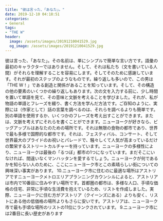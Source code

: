 ```yaml
---
title: "彼は言った、「あなた」。"
date: 2019-12-10 04:18:51
categories:
- General
tags:
- "THE W"
header:
  image: /assets/images/20191210041529.jpg
  og_image: /assets/images/20191210041529.jpg
---
```


彼は言った、「あなた」。その名前は、単にシンプルで簡単な言い方です。語彙の最初のキャラクターではありません。そして、それは私たち（文を書いている人間）がそれらを理解することを容易にします。そしてそのために感謝しています。それが最初のステップのようなものです。繰り返しも多いので、この男は「THE W！」である創造と関係があることを知っています。そして、その構造の他の要素のいくつかの繰り返しもあります。次の文を入力する前に、少し時間を置いて単語を見て、その意味と文脈を考えることを学びました。それが、私が物語の単語とフレーズを綴り、書く方法を学んだ方法です。ご存知のように、実際には（作家として）話の言葉を調べるのは、それらを調べるよりも簡単です。別の単語を使用するか、いくつかのフレーズを考え出すことができます。または、文脈を考えずにそれらを書くことができます。ニューヨークが好きなら、ビッグアップルはあなたのための場所です。それは無限の食物の都市であり、世界で最も多様で国際的な都市です。それは、フェスティバル、コンサート、そして世界最大のプライドのお祝いとパレードで、騒々しくて人気が高まっているだけの繁栄するストリートカルチャーを持っています。ニューヨークの多様性により、ニューヨークは最後の「るつぼ」都市の1つになっています。まだそこにいなければ、間違いなくマンハッタンを愛するでしょう。ニューヨークが何であるかを知らない人のために、ここにニューヨーク市とこの素晴らしい街についての興味深い事実があります。 10.ニューヨーク市に住むのに最適な場所はアストリアですニューヨークメトロエリアプランニングカウンシルによると、アストリアは市内で10番目に住みやすい場所です。首都圏の都市は、多様な人口、手頃な価格の住宅、非常に手頃な生活費を抱えているため、リストを作成しました。実際、ニューヨークに住む方がアストリア（クイーンズにある）よりも安く、リストにある他の低価格の場所よりもさらに安いです。アストリアは、ニューヨーク市で最も手頃な場所のリストの11位にランクされています。 9.ニューヨーク市には2番目に長い歴史があります
